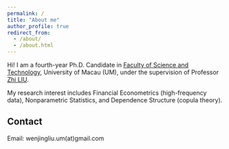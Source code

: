 ```yaml
---
permalink: /
title: "About me"
author_profile: true
redirect_from: 
  - /about/
  - /about.html
---
```


Hi! I am a fourth-year Ph.D. Candidate in [Faculty of Science and Technology](https://www.fst.um.edu.mo/), University of Macau (UM), under the supervision of Professor [Zhi LIU](https://www.fst.um.edu.mo/personal/liuzhi/).

My research interest includes Financial Econometrics (high-frequency data), Nonparametric Statistics, and Dependence Structure (copula theory).

Contact
------
Email: wenjingliu.um(at)gmail.com
